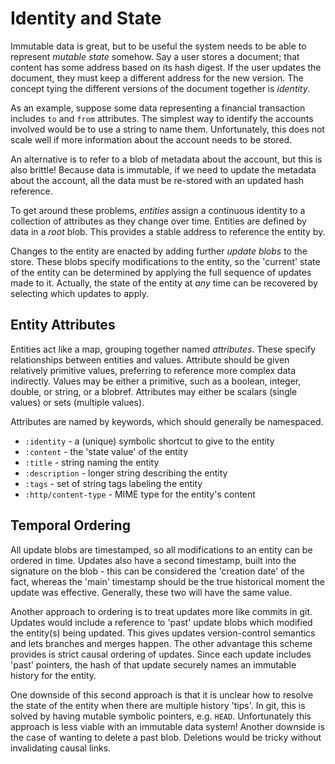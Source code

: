 # Identity and State

Immutable data is great, but to be useful the system needs to be able to
represent _mutable state_ somehow. Say a user stores a document; that content
has some address based on its hash digest. If the user updates the document,
they must keep a different address for the new version. The concept tying the
different versions of the document together is _identity_.

As an example, suppose some data representing a financial transaction includes
`to` and `from` attributes. The simplest way to identify the accounts involved
would be to use a string to name them. Unfortunately, this does not scale well
if more information about the account needs to be stored.

An alternative is to refer to a blob of metadata about the account, but this is
also brittle! Because data is immutable, if we need to update the metadata about
the account, all the data must be re-stored with an updated hash reference.

To get around these problems, _entities_ assign a continuous identity to a
collection of attributes as they change over time. Entities are defined by data
in a _root_ blob. This provides a stable address to reference the entity by.

Changes to the entity are enacted by adding further _update blobs_ to the store.
These blobs specify modifications to the entity, so the 'current' state of the
entity can be determined by applying the full sequence of updates made to it.
Actually, the state of the entity at _any_ time can be recovered by selecting
which updates to apply.

## Entity Attributes

Entities act like a map, grouping together named _attributes_. These specify
relationships between entities and values. Attribute should be given relatively
primitive values, preferring to reference more complex data indirectly. Values
may be either a primitive, such as a boolean, integer, double, or string, or a
blobref. Attributes may either be scalars (single values) or sets (multiple
values).

Attributes are named by keywords, which should generally be namespaced.
- `:identity` - a (unique) symbolic shortcut to give to the entity
- `:content` - the 'state value' of the entity
- `:title` - string naming the entity
- `:description` - longer string describing the entity
- `:tags` - set of string tags labeling the entity
- `:http/content-type` - MIME type for the entity's content

## Temporal Ordering

All update blobs are timestamped, so all modifications to an entity can be
ordered in time. Updates also have a second timestamp, built into the signature
on the blob - this can be considered the 'creation date' of the fact, whereas
the 'main' timestamp should be the true historical moment the update was
effective. Generally, these two will have the same value.

Another approach to ordering is to treat updates more like commits in git.
Updates would include a reference to 'past' update blobs which modified the
entity(s) being updated. This gives updates version-control semantics and lets
branches and merges happen. The other advantage this scheme provides is strict
causal ordering of updates. Since each update includes 'past' pointers, the hash
of that update securely names an immutable history for the entity.

One downside of this second approach is that it is unclear how to resolve the
state of the entity when there are multiple history 'tips'. In git, this is
solved by having mutable symbolic pointers, e.g. `HEAD`. Unfortunately this
approach is less viable with an immutable data system! Another downside is the
case of wanting to delete a past blob. Deletions would be tricky without
invalidating causal links.
